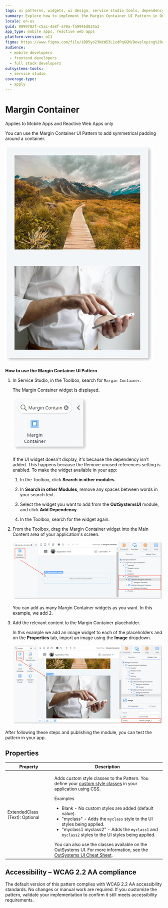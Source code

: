 ```yaml
---
tags: ui patterns, widgets, ui design, service studio tools, dependency management
summary: Explore how to implement the Margin Container UI Pattern in OutSystems 11 (O11) for adding symmetrical padding in Mobile and Reactive Web Apps.
locale: en-us
guid: 8099782f-c5ac-4a8f-a70a-fa9946d834a3
app_type: mobile apps, reactive web apps
platform-version: o11
figma: https://www.figma.com/file/iBD5yo23NiW53L1zdPqGGM/Developing%20an%20Application?node-id=218:95
audience:
  - mobile developers
  - frontend developers
  - full stack developers
outsystems-tools:
  - service studio
coverage-type:
  - apply
---
```


# Margin Container

<div class="info" markdown="1">

Applies to Mobile Apps and Reactive Web Apps only

</div>

You can use the Margin Container UI Pattern to add symmetrical padding around a container.

![Screenshot of an example using the Margin Container UI Pattern in Service Studio](images/margincontainer-1-ss.png "Margin Container Example")

**How to use the Margin Container UI Pattern**

1. In Service Studio, in the Toolbox, search for `Margin Container`.

    The Margin Container widget is displayed.

    ![Screenshot showing the Margin Container widget in the Service Studio Toolbox](images/margincontainer-2-ss.png "Margin Container Widget in Toolbox")

    If the UI widget doesn't display, it's because the dependency isn't added. This happens because the Remove unused references setting is enabled. To make the widget available in your app:

    1. In the Toolbox, click **Search in other modules**.

    1. In **Search in other Modules**, remove any spaces between words in your search text.

    1. Select the widget you want to add from the **OutSystemsUI** module, and click **Add Dependency**.

    1. In the Toolbox, search for the widget again.

1. From the Toolbox, drag the Margin Container widget into the Main Content area of your application's screen.

    ![Screenshot of dragging the Margin Container widget into the Main Content area in Service Studio](images/margincontainer-3-ss.png "Dragging Margin Container Widget")

    You can add as many Margin Container widgets as you want. In this example, we add 2.

1. Add the relevant content to the Margin Container placeholder.

    In this example we add an image widget to each of the placeholders and on the **Properties** tab, import an image using the **Image** dropdown.

    ![Screenshot demonstrating how to add content to the Margin Container placeholders in Service Studio](images/margincontainer-4-ss.png "Adding Content to Margin Container")

After following these steps and publishing the module, you can test the pattern in your app.

## Properties

| Property | Description |
|---|---|
| ExtendedClass (Text): Optional | <p>Adds custom style classes to the Pattern. You define your [custom style classes](../../../look-feel/css.md) in your application using CSS.</p> <p>Examples <ul><li>Blank - No custom styles are added (default value).</li><li>"myclass" - Adds the ``myclass`` style to the UI styles being applied.</li><li>"myclass1 myclass2" - Adds the ``myclass1`` and ``myclass2`` styles to the UI styles being applied.</li></ul></p>You can also use the classes available on the OutSystems UI. For more information, see the [OutSystems UI Cheat Sheet](https://outsystemsui.outsystems.com/OutSystemsUIWebsite/CheatSheet). |

## Accessibility – WCAG 2.2 AA compliance

The default version of this pattern complies with WCAG 2.2 AA accessibility standards. No changes or manual work are required. If you customize the pattern, validate your implementation to confirm it still meets accessibility requirements.
